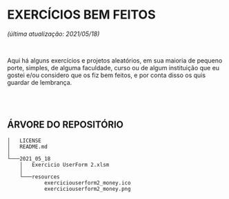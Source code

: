 # EXERCÍCIOS BEM FEITOS
*(última atualização: 2021/05/18)*

<br>

Aqui há alguns exercícios e projetos aleatórios, em sua maioria de pequeno porte, simples, de alguma faculdade, curso ou de algum instituição que eu gostei e/ou considero que os fiz bem feitos, e por conta disso os quis guardar de lembrança.

<br>
<br>

## ÁRVORE DO REPOSITÓRIO

```
│   LICENSE
│   README.md
│
└───2021_05_18
    │   Exercicio UserForm 2.xlsm
    │
    └───resources
            exerciciouserform2_money.ico
            exerciciouserform2_money.png
```
